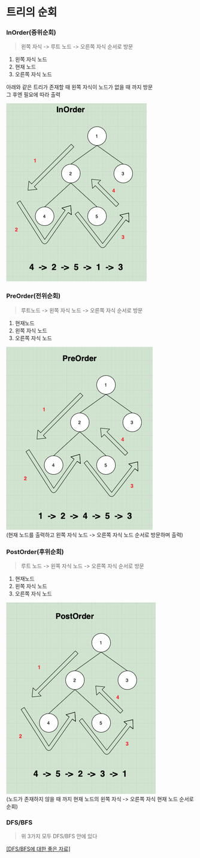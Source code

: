 # 트리의 순회

###  InOrder(중위순회) 
> 왼쪽 자식 -> 루트 노드 -> 오른쪽 자식 순서로 방문
1. 왼쪽 자식 노드
2. 현재 노드
3. 오른쪽 자식 노드

아래와 같은 트리가 존재할 때 왼쪽 자식이 노드가 없을 때 까지 방문  
그 후엔 필요에 따라 출력

![](../img/inorder.png)

### PreOrder(전위순회)
> 루트노드 -> 왼쪽 자식 노드 -> 오른쪽 자식 순서로 방문
1. 현재노드
2. 왼쪽 자식 노드
3. 오른쪽 자식 노드

![](../img/preorder.png)   
(현재 노드를 출력하고 왼쪽 자식 노드 -> 오른쪽 자식 노드 순서로 방문하며 출력)

### PostOrder(후위순회)
> 루트 노드 -> 왼쪽 자식 노드 -> 오른쪽 자식 순서로 방문
1. 현재노드
2. 왼쪽 자식 노드
3. 오른쪽 자식 노드

![](../img/postorder.png)  
(노드가 존재하지 않을 때 까지 현재 노드의 왼쪽 자식 -> 오른쪽 자식 현재 노드 순서로 순회)

### DFS/BFS
> 위 3가지 모두 DFS/BFS 안에 있다  

[[DFS/BFS에 대한 좋은 자료]](https://devuna.tistory.com/32)